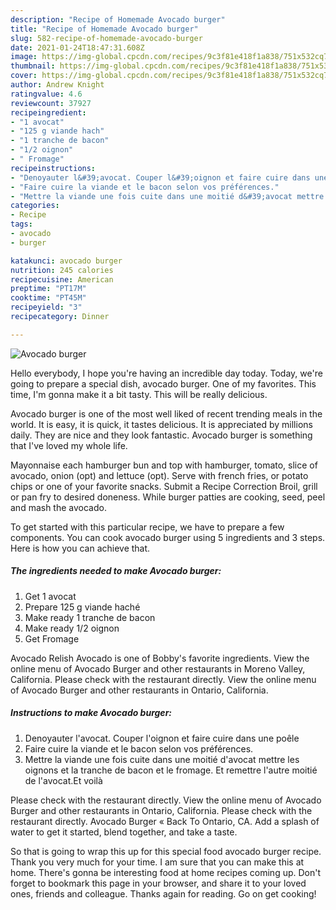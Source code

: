 ```yaml
---
description: "Recipe of Homemade Avocado burger"
title: "Recipe of Homemade Avocado burger"
slug: 582-recipe-of-homemade-avocado-burger
date: 2021-01-24T18:47:31.608Z
image: https://img-global.cpcdn.com/recipes/9c3f81e418f1a838/751x532cq70/avocado-burger-photo-principale-de-la-recette.jpg
thumbnail: https://img-global.cpcdn.com/recipes/9c3f81e418f1a838/751x532cq70/avocado-burger-photo-principale-de-la-recette.jpg
cover: https://img-global.cpcdn.com/recipes/9c3f81e418f1a838/751x532cq70/avocado-burger-photo-principale-de-la-recette.jpg
author: Andrew Knight
ratingvalue: 4.6
reviewcount: 37927
recipeingredient:
- "1 avocat"
- "125 g viande hach"
- "1 tranche de bacon"
- "1/2 oignon"
- " Fromage"
recipeinstructions:
- "Denoyauter l&#39;avocat. Couper l&#39;oignon et faire cuire dans une poêle"
- "Faire cuire la viande et le bacon selon vos préférences."
- "Mettre la viande une fois cuite dans une moitié d&#39;avocat mettre les oignons et la tranche de bacon et le fromage. Et remettre l&#39;autre moitié de l&#39;avocat.Et voilà"
categories:
- Recipe
tags:
- avocado
- burger

katakunci: avocado burger 
nutrition: 245 calories
recipecuisine: American
preptime: "PT17M"
cooktime: "PT45M"
recipeyield: "3"
recipecategory: Dinner

---
```



![Avocado burger](https://img-global.cpcdn.com/recipes/9c3f81e418f1a838/751x532cq70/avocado-burger-photo-principale-de-la-recette.jpg)

Hello everybody, I hope you're having an incredible day today. Today, we're going to prepare a special dish, avocado burger. One of my favorites. This time, I'm gonna make it a bit tasty. This will be really delicious.

Avocado burger is one of the most well liked of recent trending meals in the world. It is easy, it is quick, it tastes delicious. It is appreciated by millions daily. They are nice and they look fantastic. Avocado burger is something that I've loved my whole life.

Mayonnaise each hamburger bun and top with hamburger, tomato, slice of avocado, onion (opt) and lettuce (opt). Serve with french fries, or potato chips or one of your favorite snacks. Submit a Recipe Correction Broil, grill or pan fry to desired doneness. While burger patties are cooking, seed, peel and mash the avocado.


To get started with this particular recipe, we have to prepare a few components. You can cook avocado burger using 5 ingredients and 3 steps. Here is how you can achieve that.

<!--inarticleads1-->

##### The ingredients needed to make Avocado burger:

1. Get 1 avocat
1. Prepare 125 g viande haché
1. Make ready 1 tranche de bacon
1. Make ready 1/2 oignon
1. Get  Fromage


Avocado Relish Avocado is one of Bobby&#39;s favorite ingredients. View the online menu of Avocado Burger and other restaurants in Moreno Valley, California. Please check with the restaurant directly. View the online menu of Avocado Burger and other restaurants in Ontario, California. 

<!--inarticleads2-->

##### Instructions to make Avocado burger:

1. Denoyauter l&#39;avocat. Couper l&#39;oignon et faire cuire dans une poêle
1. Faire cuire la viande et le bacon selon vos préférences.
1. Mettre la viande une fois cuite dans une moitié d&#39;avocat mettre les oignons et la tranche de bacon et le fromage. Et remettre l&#39;autre moitié de l&#39;avocat.Et voilà


Please check with the restaurant directly. View the online menu of Avocado Burger and other restaurants in Ontario, California. Please check with the restaurant directly. Avocado Burger « Back To Ontario, CA. Add a splash of water to get it started, blend together, and take a taste. 

So that is going to wrap this up for this special food avocado burger recipe. Thank you very much for your time. I am sure that you can make this at home. There's gonna be interesting food at home recipes coming up. Don't forget to bookmark this page in your browser, and share it to your loved ones, friends and colleague. Thanks again for reading. Go on get cooking!
